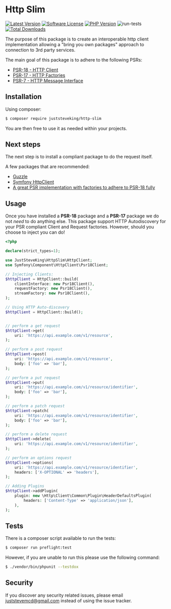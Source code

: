 # Http Slim

<!-- BADGES_START -->
[![Latest Version][badge-release]][packagist]
[![Software License][badge-license]][license]
[![PHP Version][badge-php]][php]
![run-tests](https://github.com/JustSteveKing/http-slim/workflows/run-tests/badge.svg)
[![Total Downloads][badge-downloads]][downloads]

[badge-release]: https://img.shields.io/packagist/v/juststeveking/http-slim.svg?style=flat-square&label=release
[badge-license]: https://img.shields.io/packagist/l/juststeveking/http-slim.svg?style=flat-square
[badge-php]: https://img.shields.io/packagist/php-v/juststeveking/http-slim.svg?style=flat-square

[badge-downloads]: https://img.shields.io/packagist/dt/juststeveking/http-slim.svg?style=flat-square&colorB=mediumvioletred

[packagist]: https://packagist.org/packages/juststeveking/http-slim
[license]: https://github.com/JustSteveKing/http-slim/blob/master/LICENSE
[php]: https://php.net
[downloads]: https://packagist.org/packages/juststeveking/http-slim
<!-- BADGES_END -->

The purpose of this package is to create an interoperable http client implementation allowing a "bring you own packages" approach to connection to 3rd party services.

The main goal of this package is to adhere to the following PSRs:

- [PSR-18 - HTTP Client](https://www.php-fig.org/psr/psr-18/)
- [PSR-17 - HTTP Factories](https://www.php-fig.org/psr/psr-17/)
- [PSR-7 - HTTP Message Interface](https://www.php-fig.org/psr/psr-7/)


## Installation

Using composer:

```bash
$ composer require juststeveking/http-slim
```

You are then free to use it as needed within your projects.

## Next steps

The next step is to install a compliant package to do the request itself.

A few packages that are recommended:

- [Guzzle](http://docs.guzzlephp.org/en/stable/)
- [Symfony HttpClient](https://symfony.com/doc/current/components/http_client.html)
- [A great PSR implementation with factories to adhere to PSR-18 fully](https://github.com/Nyholm/psr7)


## Usage

Once you have installed a **PSR-18** package and a **PSR-17** package we do not _need_ to do anything else. This package support HTTP Autodiscovery for your PSR compliant Client and Request factories. However, should you choose to inject you can do!

```php
<?php

declare(strict_types=1);

use JustSteveKing\HttpSlim\HttpClient;
use Symfony\Component\HttpClient\Psr18Client;

// Injecting Clients: 
$httpClient = HttpClient::build(
    clientInterface: new Psr18Client(),
    requestFactory: new Psr18Client(),
    streamFactory: new Psr18Client(),
);

// Using HTTP Auto-discovery
$httpClient = HttpClient::build();


// perform a get request
$httpClient->get(
    uri: 'https://api.example.com/v1/resource',
);

// perform a post request
$httpClient->post(
    uri: 'https://api.example.com/v1/resource',
    body: ['foo' => 'bar'],
);

// perform a put request
$httpClient->put(
    uri: 'https://api.example.com/v1/resource/identifier',
    body: ['foo' => 'bar'],
);

// perform a patch request
$httpClient->patch(
    uri: 'https://api.example.com/v1/resource/identifier',
    body: ['foo' => 'bar'],
);

// perform a delete request
$httpClient->delete(
    uri: 'https://api.example.com/v1/resource/identifier',
);

// perform an options request
$httpClient->options(
    uri: 'https://api.example.com/v1/resource/identifier',
    headers: ['X-OPTIONAL' => 'headers'],
);

// Adding Plugins
$httpClient->addPlugin(
    plugin: new \Http\Client\Common\Plugin\HeaderDefaultsPlugin(
        headers: ['Content-Type' => 'application/json'],
    ),
);
```

## Tests

There is a composer script available to run the tests:

```bash
$ composer run preflight:test
```

However, if you are unable to run this please use the following command:

```bash
$ ./vendor/bin/phpunit --testdox
```

## Security

If you discover any security related issues, please email juststevemcd@gmail.com instead of using the issue tracker.
